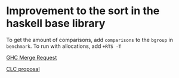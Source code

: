 # Improvement to the sort in the haskell base library

To get the amount of comparisons, add `comparisons` to the `bgroup` in `benchmark`.
To run with allocations, add `+RTS -T`


[GHC Merge Request](https://gitlab.haskell.org/ghc/ghc/-/issues/24280)

[CLC proposal](https://github.com/haskell/core-libraries-committee/issues/236)
